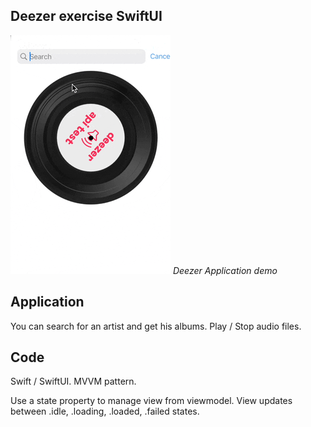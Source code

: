 ## Deezer exercise SwiftUI

![web demoration](img/app-demo.gif)
*Deezer Application demo*

## Application

You can search for an artist and get his albums. 
Play / Stop audio files.


## Code

Swift / SwiftUI.
MVVM pattern.

Use a state property to manage view from viewmodel.
View updates between .idle, .loading, .loaded, .failed states.



